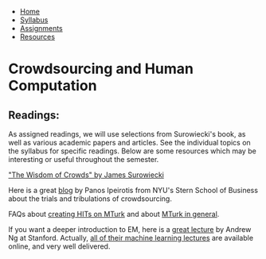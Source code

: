 <ul id="ProjectSubmenu">
    <li><a class="home" href="index.html" title="Home">Home</a></li>
    <li><a class="syllabus" href="syllabus.html" title="Syllabus">Syllabus</a></li>
    <li><a class="assignments" href="assignments.html" title="Assignments">Assignments</a></li>
    <li><a class="resources" href="resources.html" title="Resources">Resources</a></li>
</ul>

<link rel="stylesheet" type="text/css" href="stylesheet.css" />

# Crowdsourcing and Human Computation

## Readings:

As assigned readings, we will use selections from Surowiecki's book, as well as various academic papers and articles. See the individual topics on the syllabus for specific readings. Below are some resources which may be interesting or useful throughout the semester. 

["The Wisdom of Crowds" by James Surowiecki](http://www.amazon.com/The-Wisdom-Crowds-James-Surowiecki/dp/0385721706/)

Here is a great [blog](http://www.behind-the-enemy-lines.com/) by Panos Ipeirotis from NYU's Stern School of Business about the trials and tribulations of crowdsourcing. 

FAQs about [creating HITs on MTurk](https://requester.mturk.com/help/getting_started.html) and about [MTurk in general](http://aws.amazon.com/mturk/faqs/).

If you want a deeper introduction to EM, here is a [great lecture](http://www.youtube.com/watch?v=ZZGTuAkF-Hw&feature=PlayList&p=A89DCFA6ADACE599&index=11) by Andrew Ng at Stanford. Actually, [all of their machine learning lectures](http://see.stanford.edu/see/lecturelist.aspx?coll=348ca38a-3a6d-4052-937d-cb017338d7b1) are available online, and very well delivered.
